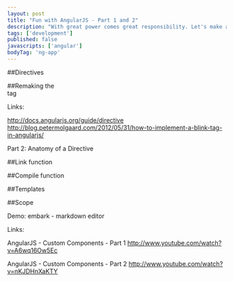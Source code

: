 ```yaml
---
layout: post
title: "Fun with AngularJS - Part 1 and 2"
description: "With great power comes great responsibility. Let's make a MARQUEE tag."
tags: ['development']
published: false
javascripts: ['angular']
bodyTag: 'ng-app'
---
```


##Directives

##Remaking the <marquee></marquee> tag

Links:

http://docs.angularjs.org/guide/directive
http://blog.petermolgaard.com/2012/05/31/how-to-implement-a-blink-tag-in-angularjs/

Part 2: Anatomy of a Directive

##Link function

##Compile function

##Templates

##Scope

Demo: embark - markdown editor

Links:

AngularJS - Custom Components - Part 1
http://www.youtube.com/watch?v=A6wq16Ow5Ec

AngularJS - Custom Components - Part 2
http://www.youtube.com/watch?v=nKJDHnXaKTY